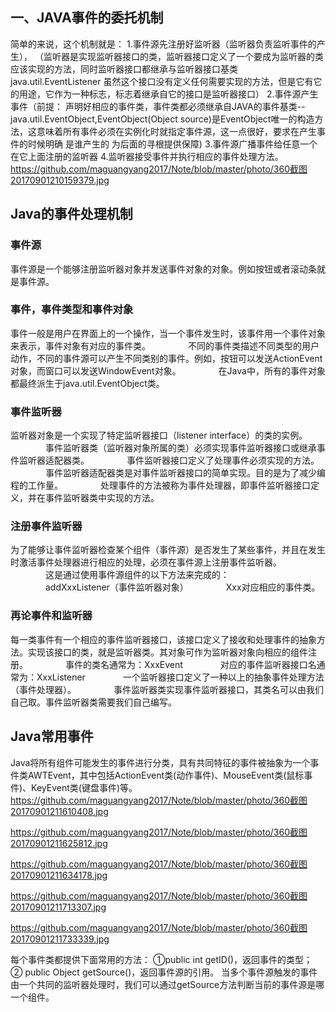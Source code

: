 ## 一、JAVA事件的委托机制

简单的来说，这个机制就是：
        1.事件源先注册好监听器（监听器负责监听事件的产生），
（监听器是实现监听器接口的类，监听器接口定义了一个要成为监听器的类应该实现的方法，同时监听器接口都继承与监听器接口基类java.util.EventListener 虽然这个接口没有定义任何需要实现的方法，但是它有它的用途，它作为一种标志，标志着继承自它的接口是监听器接口）
        2.事件源产生事件（前提： 声明好相应的事件类，事件类都必须继承自JAVA的事件基类--java.util.EventObject,EventObject(Object source)是EventObject唯一的构造方法，这意味着所有事件必须在实例化时就指定事件源，这一点很好，要求在产生事件的时候明确 是谁产生的 为后面的寻根提供保障)
        3.事件源广播事件给任意一个在它上面注册的监听器
        4.监听器接受事件并执行相应的事件处理方法。
https://github.com/maguangyang2017/Note/blob/master/photo/360截图20170901210159379.jpg

## Java的事件处理机制

### 事件源

事件源是一个能够注册监听器对象并发送事件对象的对象。例如按钮或者滚动条就是事件源。

### 事件，事件类型和事件对象

事件一般是用户在界面上的一个操作，当一个事件发生时，该事件用一个事件对象来表示，事件对象有对应的事件类。
　　　　不同的事件类描述不同类型的用户动作，不同的事件源可以产生不同类别的事件。例如，按钮可以发送ActionEvent对象，而窗口可以发送WindowEvent对象。
　　　　在Java中，所有的事件对象都最终派生于java.util.EventObject类。

### 事件监听器

监听器对象是一个实现了特定监听器接口（listener interface）的类的实例。
　　　　事件监听器类（监听器对象所属的类）必须实现事件监听器接口或继承事件监听器适配器类。
　　　　事件监听器接口定义了处理事件必须实现的方法。
　　　　事件监听器适配器类是对事件监听器接口的简单实现。目的是为了减少编程的工作量。
　　　　处理事件的方法被称为事件处理器，即事件监听器接口定义，并在事件监听器类中实现的方法。

### 注册事件监听器

为了能够让事件监听器检查某个组件（事件源）是否发生了某些事件，并且在发生时激活事件处理器进行相应的处理，必须在事件源上注册事件监听器。
　　　　这是通过使用事件源组件的以下方法来完成的：
　　　　addXxxListener（事件监听器对象）
　　　　Xxx对应相应的事件类。

### 再论事件和监听器

每一类事件有一个相应的事件监听器接口，该接口定义了接收和处理事件的抽象方法。实现该接口的类，就是监听器类。其对象可作为监听器对象向相应的组件注册。
　　　　事件的类名通常为：XxxEvent
　　　　对应的事件监听器接口名通常为：XxxListener
　　　　一个监听器接口定义了一种以上的抽象事件处理方法（事件处理器）。
　　　　事件监听器类实现事件监听器接口，其类名可以由我们自己取。事件监听器类需要我们自己编写。

## Java常用事件

Java将所有组件可能发生的事件进行分类，具有共同特征的事件被抽象为一个事件类AWTEvent，其中包括ActionEvent类(动作事件)、MouseEvent类(鼠标事件)、KeyEvent类(键盘事件)等。
https://github.com/maguangyang2017/Note/blob/master/photo/360截图20170901211610408.jpg

https://github.com/maguangyang2017/Note/blob/master/photo/360截图20170901211625812.jpg

https://github.com/maguangyang2017/Note/blob/master/photo/360截图20170901211634178.jpg

https://github.com/maguangyang2017/Note/blob/master/photo/360截图20170901211713307.jpg

https://github.com/maguangyang2017/Note/blob/master/photo/360截图20170901211733339.jpg

每个事件类都提供下面常用的方法：
       ①public int getID()，返回事件的类型；
       ② public Object getSource()，返回事件源的引用。
       当多个事件源触发的事件由一个共同的监听器处理时，我们可以通过getSource方法判断当前的事件源是哪一个组件。
